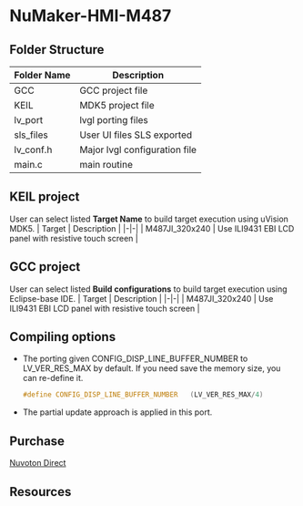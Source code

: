 # **NuMaker-HMI-M487**

## **Folder Structure**

| Folder Name | Description |
|-|-|
| GCC | GCC project file |
| KEIL | MDK5 project file |
| lv_port | lvgl porting files |
| sls_files | User UI files SLS exported |
| lv_conf.h | Major lvgl configuration file |
| main.c | main routine |

## **KEIL project**

User can select listed **Target Name** to build target execution using uVision MDK5.
| Target | Description |
|-|-|
| M487JI_320x240 | Use ILI9431 EBI LCD panel with resistive touch screen |

## **GCC project**

User can select listed **Build configurations** to build target execution using Eclipse-base IDE.
| Target | Description |
|-|-|
| M487JI_320x240 | Use ILI9431 EBI LCD panel with resistive touch screen |

## **Compiling options**

- The porting given CONFIG_DISP_LINE_BUFFER_NUMBER to LV_VER_RES_MAX by default. If you need save the memory size, you can re-define it.

  ```c
  #define CONFIG_DISP_LINE_BUFFER_NUMBER   (LV_VER_RES_MAX/4)
  ```

- The partial update approach is applied in this port.

## **Purchase**

[Nuvoton Direct](https://direct.nuvoton.com/tw/numaker-hmi-m487)

## **Resources**
